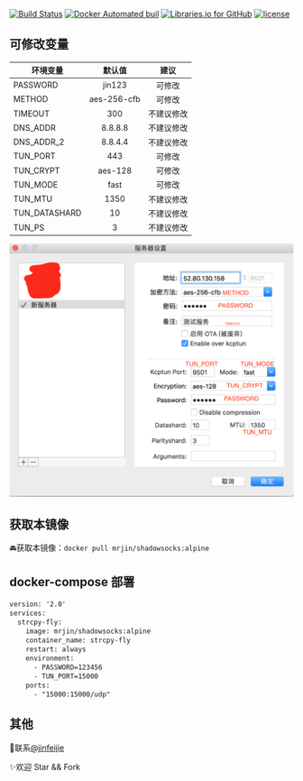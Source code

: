 [![Build Status](https://travis-ci.org/jinfeijie/Docker.svg?branch=alpine)](https://travis-ci.org/jinfeijie/Docker)     [![Docker Automated buil](https://img.shields.io/docker/automated/mrjin/shadowsocks.svg?style=flat-square)](https://hub.docker.com/r/mrjin/shadowsocks/)    [![Libraries.io for GitHub](https://img.shields.io/librariesio/github/jinfeijie/Docker.svg?style=flat-square)](https://github.com/jinfeijie/Docker)     [![license](https://img.shields.io/github/license/jinfeijie/Docker.svg?style=flat-square)](https://github.com/jinfeijie/Docker)


## 可修改变量
| 环境变量       | 默认值         | 建议         |
| ------------- |:-------------:|:-----------:|
| PASSWORD      | jin123        | 可修改       |
| METHOD        | aes-256-cfb   | 可修改       |
| TIMEOUT       | 300           | 不建议修改    |  
| DNS_ADDR      | 8.8.8.8       | 不建议修改    | 
| DNS_ADDR_2    | 8.8.4.4       | 不建议修改    | 
| TUN_PORT      | 443           | 可修改       |
| TUN_CRYPT     | aes-128       | 可修改       |
| TUN_MODE      | fast          | 可修改       |
| TUN_MTU       | 1350          | 不建议修改    | 
| TUN_DATASHARD | 10            | 不建议修改    | 
| TUN_PS        | 3             | 不建议修改    | 

![参数配置图](./config.png)


## 获取本镜像

🚘获取本镜像：`docker pull mrjin/shadowsocks:alpine`

## docker-compose 部署
```
version: '2.0'
services:
  strcpy-fly:
    image: mrjin/shadowsocks:alpine
    container_name: strcpy-fly
    restart: always
    environment:
      - PASSWORD=123456 
      - TUN_PORT=15000
    ports:
      - "15000:15000/udp"
```



## 其他
📧联系[@jinfeijie](mailto:me@jinfeijie.cn)

✨欢迎 Star && Fork
